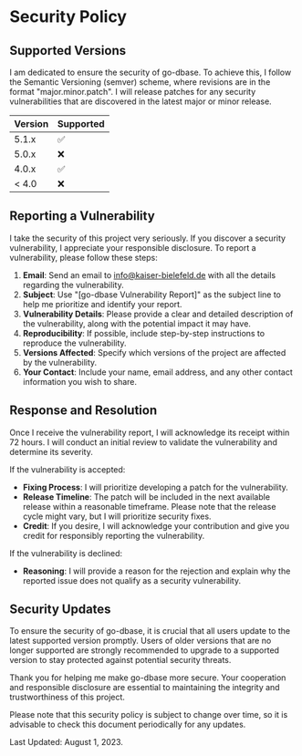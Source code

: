# Security Policy

## Supported Versions

I am dedicated to ensure the security of go-dbase. To achieve this, I follow the Semantic Versioning (semver) scheme, where revisions are in the format "major.minor.patch".
I will release patches for any security vulnerabilities that are discovered in the latest major or minor release. 

| Version | Supported          |
| ------- | ------------------ |
| 5.1.x   | :white_check_mark: |
| 5.0.x   | :x:                |
| 4.0.x   | :white_check_mark: |
| < 4.0   | :x:                |

## Reporting a Vulnerability

I take the security of this project very seriously. If you discover a security vulnerability, I appreciate your responsible disclosure. To report a vulnerability, please follow these steps:

1. **Email**: Send an email to [info@kaiser-bielefeld.de](mailto:info@kaiser-bielefeld.de) with all the details regarding the vulnerability.
2. **Subject**: Use "[go-dbase Vulnerability Report]" as the subject line to help me prioritize and identify your report.
3. **Vulnerability Details**: Please provide a clear and detailed description of the vulnerability, along with the potential impact it may have.
4. **Reproducibility**: If possible, include step-by-step instructions to reproduce the vulnerability.
5. **Versions Affected**: Specify which versions of the project are affected by the vulnerability.
6. **Your Contact**: Include your name, email address, and any other contact information you wish to share.

## Response and Resolution

Once I receive the vulnerability report, I will acknowledge its receipt within 72 hours. I will conduct an initial review to validate the vulnerability and determine its severity.

If the vulnerability is accepted:

- **Fixing Process**: I will prioritize developing a patch for the vulnerability.
- **Release Timeline**: The patch will be included in the next available release within a reasonable timeframe. Please note that the release cycle might vary, but I will prioritize security fixes.
- **Credit**: If you desire, I will acknowledge your contribution and give you credit for responsibly reporting the vulnerability.

If the vulnerability is declined:

- **Reasoning**: I will provide a reason for the rejection and explain why the reported issue does not qualify as a security vulnerability.

## Security Updates

To ensure the security of go-dbase, it is crucial that all users update to the latest supported version promptly. Users of older versions that are no longer supported are strongly recommended to upgrade to a supported version to stay protected against potential security threats.

Thank you for helping me make go-dbase more secure. Your cooperation and responsible disclosure are essential to maintaining the integrity and trustworthiness of this project.

Please note that this security policy is subject to change over time, so it is advisable to check this document periodically for any updates.

Last Updated: August 1, 2023.
